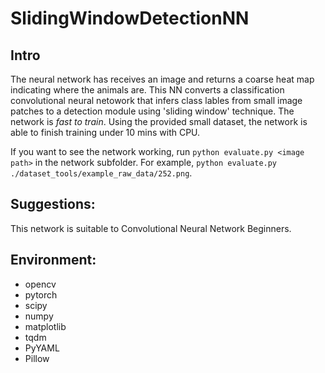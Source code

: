 # SlidingWindowDetectionNN

## Intro
The neural network has receives an image and returns a coarse heat map indicating where the animals are.
This NN converts a classification convolutional neural netowork that infers class lables from small image patches to a detection module using 'sliding window' technique. 
The network is *fast to train*. Using the provided small dataset, the network is able to finish training under 10 mins with CPU.

If you want to see the network working, run `python evaluate.py <image path>`
in the network subfolder. For example, `python evaluate.py ./dataset_tools/example_raw_data/252.png`.

## Suggestions:
This network is suitable to Convolutional Neural Network Beginners. 

## Environment:
- opencv
- pytorch
- scipy
- numpy
- matplotlib
- tqdm
- PyYAML
- Pillow

  
